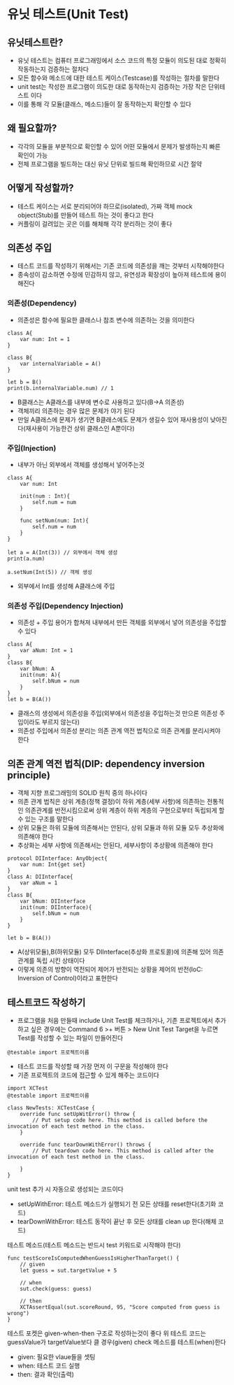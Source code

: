  # 유닛 테스트(Unit Test)

## 유닛테스트란?
- 유닛 테스트는 컴퓨터 프로그래밍에서 소스 코드의 특정 모듈이 의도된 대로 정확히 작동하는지 검증하는 절차다
- 모든 함수와 메소드에 대한 테스트 케이스(Testcase)를 작성하는 절차를 말한다
- unit test는 작성한 프로그램이 의도한 대로 동작하는지 검증하는 가장 작은 단위테스트 이다
- 이를 통해 각 모듈(클래스, 메소드)들이 잘 동작하는지 확인할 수 있다

## 왜 필요할까?
- 각각의 모듈을 부분적으로 확인할 수 있어 어떤 모듈에서 문제가 발생하는지 빠른 확인이 가능
- 전체 프로그램을 빌드하는 대신 유닛 단위로 빌드해 확인하므로 시간 절약

## 어떻게 작성할까?
- 테스트 케이스는 서로 분리되어야 하므로(isolated), 가짜 객체 mock object(Stub)를 만들어 테스트 하는 것이 좋다고 한다
- 커플링이 걸려있는 곳은 이를 해체해 각각 분리하는 것이 좋다

## 의존성 주입
- 테스트 코드를 작성하기 위해서는 기존 코드에 의존성을 깨는 것부터 시작해야한다
- 종속성이 감소하면 수정에 민감하지 않고, 유연성과 확장성이 높아져 테스트에 용이 해진다

### 의존성(Dependency)
- 의존성은 함수에 필요한 클래스나 참조 변수에 의존하는 것을 의미한다
```
class A{
    var num: Int = 1
}

class B{
    var internalVariable = A()
}

let b = B()
print(b.internalVariable.num) // 1
```

- B클래스는 A클래스를 내부에 변수로 사용하고 있다(B->A 의존성)
- 객체끼리 의존하는 경우 많은 문제가 야기 된다
- 만일 A클래스에 문제가 생기면 B클래스에도 문제가 생길수 있어 재사용성이 낮아진다(재사용이 가능한건 상위 클래스인 A뿐이다)

### 주입(Injection)
- 내부가 아닌 외부에서 객체를 생성해서 넣어주는것

```
class A{
    var num: Int

    init(num : Int){
        self.num = num
    }

    func setNum(num: Int){
        self.num = num
    }
}

let a = A(Int(3)) // 외부에서 객체 생성
print(a.num)

a.setNum(Int(5)) // 객체 생성
```

- 외부에서 Int를 생성해 A클래스에 주입

### 의존성 주입(Dependency Injection)
- 의존성 + 주입 용어가 합쳐져 내부에서 만든 객체를 외부에서 넣어 의존성을 주입할 수 있다

```
class A{
    var aNum: Int = 1
}
class B{
    var bNum: A
    init(num: A){
        self.bNum = num
    }
}
let b = B(A())
```
- 클래스의 생성에서 의존성을 주입(외부에서 의존성을 주입하는것 만으론 의존성 주입이라도 부르지 않는다)
- 의존성 주입에서 의존성 분리는 의존 관계 역전 법칙으로 의존 관계를 분리시켜야 한다

## 의존 관계 역전 법칙(DIP: dependency inversion principle)
- 객체 지향 프로그래밍의 SOLID 원칙 중의 하나이다
- 의존 관계 법칙은 상위 계층(정책 결정)이 하위 계층(세부 사항)에 의존하는 전통적인 의존관계를 반전시킴으로써 상위 계층이 하위 계층의 구현으로부터 독립되게 할 수 있는 구조를 말한다
- 상위 모듈은 하위 모듈에 의존해서는 안된다, 상위 모듈과 하위 모듈 모두 추상화에 의존해야 한다
- 추상화는 세부 사항에 의존해서는 안된다, 세부사항이 추상황에 의존해야 한다
```
protocol DIInterface: AnyObject{
    var num: Int{get set}
}
class A: DIInterface{
    var aNum = 1
}
class B{
    var bNum: DIInterface
    init(num: DIInterface){
        self.bNum = num
    }
}

let b = B(A())
```
- A(상위모듈),B(하위모듈) 모두 DIInterface(추상화 프로토콜)에 의존해 있어 의존 관계를 독립 시킨 상태이다
- 이렇게 의존의 방향이 역전되어 제어가 반전되는 상황을 제어의 반전(IoC: Inversion of Control)이라고 표현한다

## 테스트코드 작성하기
- 프로그램을 처음 만들때 include Unit Test를 체크하거나, 기존 프로젝트에서 추가하고 싶은 경우에는 Command 6 >+ 버튼 > New Unit Test Target을 누르면 Test를 작성할 수 있는 파일이 만들어진다
```
@testable import 프로젝트이름
```
- 테스트 코드를 작성할 때 가장 먼저 이 구문을 작성해야 한다
- 기존 프로젝트의 코드에 접근할 수 있게 해주는 코드이다

```
import XCTest
@testable import 프로젝트이름

class NewTests: XCTestCase {
    override func setUpWitError() throw {
        // Put setup code here. This method is called before the invocation of each test method in the class.
    }

    override func tearDownWithError() throws {
        // Put teardown code here. This method is called after the invocation of each test method in the class.

    }
}
```
unit test 추가 시 자동으로 생성되는 코드이다
- setUpWithError: 테스트 메소드가 실행되기 전 모든 상태를 reset한다(초기화 코드)
- tearDownWithError: 테스트 동작이 끝난 후 모든 상태를 clean up 한다(해체 코드)

테스트 메소드(테스트 메소드는 반드시 test 키워드로 시작해야 한다)

```
func testScoreIsComputedWhenGuessIsHigherThanTarget() {
    // given
    let guess = sut.targetValue + 5

    // when
    sut.check(guess: guess)

    // then
    XCTAssertEqual(sut.scoreRound, 95, "Score computed from guess is wrong")
}
```
테스트 포켓은 given-when-then 구조로 작성하는것이 좋다
위 테스트 코드는 guessValue가 targetValue보다 클 경우(given) check 메소드를 테스트(when)한다
- given: 필요한 vlaue들을 셋팅
- when: 테스트 코드 실행
- then: 결과 확인(출력)

